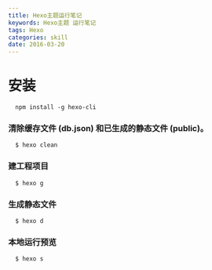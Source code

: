 ```yaml
---
title: Hexo主题运行笔记
keywords: Hexo主题 运行笔记
tags: Hexo
categories: skill
date: 2016-03-20
---
```


# 安装

      npm install -g hexo-cli


### 清除缓存文件 (db.json) 和已生成的静态文件 (public)。

      $ hexo clean

### 建工程项目

      $ hexo g

### 生成静态文件

      $ hexo d

### 本地运行预览

      $ hexo s

